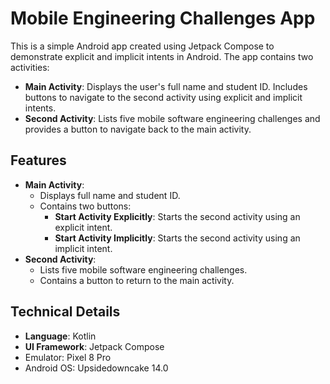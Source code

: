 # Mobile Engineering Challenges App

This is a simple Android app created using Jetpack Compose to demonstrate explicit and implicit intents in Android. The app contains two activities:
- **Main Activity**: Displays the user's full name and student ID. Includes buttons to navigate to the second activity using explicit and implicit intents.
- **Second Activity**: Lists five mobile software engineering challenges and provides a button to navigate back to the main activity.

## Features
- **Main Activity**:
    - Displays full name and student ID.
    - Contains two buttons:
        - **Start Activity Explicitly**: Starts the second activity using an explicit intent.
        - **Start Activity Implicitly**: Starts the second activity using an implicit intent.
- **Second Activity**:
    - Lists five mobile software engineering challenges.
    - Contains a button to return to the main activity.

## Technical Details
- **Language**: Kotlin
- **UI Framework**: Jetpack Compose
- Emulator: Pixel 8 Pro
- Android OS: Upsidedowncake 14.0

